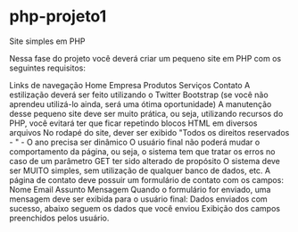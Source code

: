 php-projeto1
============

Site simples em PHP

Nessa fase do projeto você deverá criar um pequeno site em PHP com os seguintes requisitos:

Links de navegação
Home
Empresa
Produtos
Serviços
Contato
A estilização deverá ser feito utilizando o Twitter Bootstrap (se você não aprendeu utilizá-lo ainda, será uma ótima oportunidade)
A manutenção desse pequeno site deve ser muito prática, ou seja, utilizando recursos do PHP, você evitará ter que ficar repetindo blocos HTML em diversos arquivos
No rodapé do site, dever ser exibido "Todos os direitos reservados - <ANO>" - O ano precisa ser dinâmico
O usuário final não poderá mudar o comportamento da página, ou seja, o sistema tem que tratar os erros no caso de um parâmetro GET ter sido alterado de propósito
O sistema deve ser MUITO simples, sem utilização de qualquer banco de dados, etc.
A página de contato deve possuir um formulário de contato com os campos:
Nome
Email
Assunto
Mensagem
Quando o formulário for enviado, uma mensagem deve ser exibida para o usuário final:
Dados enviados com sucesso, abaixo seguem os dados que você enviou
Exibição dos campos preenchidos pelos usuário.
